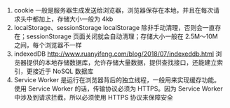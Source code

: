 <!--
 * @Author: 黄遥
 * @Date: 2020-06-13 14:21:16
 * @LastEditors: 黄遥
 * @LastEditTime: 2020-06-13 14:27:57
 * @Description: file content
--> 
1. cookie
一般是服务器生成发送给浏览器，浏览器保存在本地，并且在每次请求头中都加上，存储大小一般为 4kb
2. localStorage、sessionStorage
localStorage 除非手动清理，否则会一直存在；sessionStorage 页面关闭就会自动清理；存储大小一般在 2.5M～10M 之间，每个浏览器不一样
3. indexedDB http://www.ruanyifeng.com/blog/2018/07/indexeddb.html
浏览器提供的本地存储数据库，允许存储大量数据，提供查找接口，还能建立索引，更接近于 NoSQL 数据库
4. Service Worker
是运行在浏览器背后的独立线程，一般用来实现缓存功能。使用 Service Worker 的话，传输协议必须为 HTTPS。因为 Service Worker 中涉及到请求拦截，所以必须使用 HTTPS 协议来保障安全
